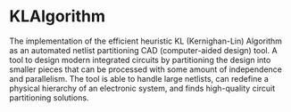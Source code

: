 # KLAlgorithm
The implementation of the efficient heuristic KL (Kernighan-Lin) Algorithm as an automated netlist partitioning CAD (computer-aided design) tool. A tool to design modern integrated circuits by partitioning the design into smaller pieces that can be processed with some amount of independence and parallelism. The tool is able to handle large netlists, can redefine a physical hierarchy of an electronic system, and finds high-quality circuit partitioning solutions.
